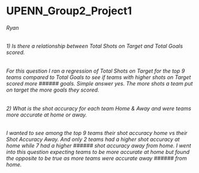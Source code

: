# UPENN_Group2_Project1

###### Ryan 
###### 1) Is there a relationship between Total Shots on Target and Total Goals scored.
######    For this question I ran a regression of Total Shots on Target for the top 9 teams compared to Total Goals to see if teams with higher shots on Target scored more ######    goals. Simple answer yes. The more shots a team put on target the more goals they scored.


###### 2) What is the shot accuracy for each team Home & Away and were teams more accurate at home or away.
######    I wanted to see among the top 9 teams their shot accuracy home vs their Shot Accuracy Away. And only 2 teams had a higher shot accuracy at home while 7 had a  higher ######    shot accuracy away from home. I went into this question expecting teams to be more accurate at home but found the opposite to be true as more teams were accurate away ######    from home.

